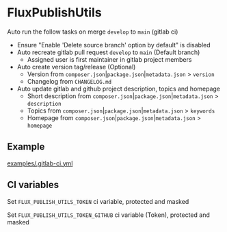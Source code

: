# FluxPublishUtils

Auto run the follow tasks on merge `develop` to `main` (gitlab ci)

- Ensure "Enable 'Delete source branch' option by default" is disabled
- Auto recreate gitlab pull request `develop` to `main` (Default branch)
  - Assigned user is first maintainer in gitlab project members
- Auto create version tag/release (Optional)
    - Version from `composer.json`|`package.json`|`metadata.json` > `version`
    - Changelog from `CHANGELOG.md`
- Auto update gitlab and github project description, topics and homepage
    - Short description from `composer.json`|`package.json`|`metadata.json` > `description`
    - Topics from `composer.json`|`package.json`|`metadata.json` > `keywords`
    - Homepage from `composer.json`|`package.json`|`metadata.json` > `homepage`

## Example

[examples/.gitlab-ci.yml](examples/.gitlab-ci.yml)

## CI variables

Set `FLUX_PUBLISH_UTILS_TOKEN` ci variable, protected and masked

Set `FLUX_PUBLISH_UTILS_TOKEN_GITHUB` ci variable (Token), protected and masked
